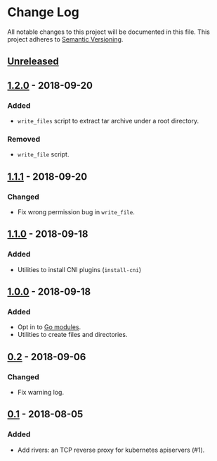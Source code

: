 # Change Log

All notable changes to this project will be documented in this file.
This project adheres to [Semantic Versioning](http://semver.org/).

## [Unreleased]

## [1.2.0] - 2018-09-20

### Added
- `write_files` script to extract tar archive under a root directory.

### Removed
- `write_file` script.

## [1.1.1] - 2018-09-20

### Changed
- Fix wrong permission bug in `write_file`.

## [1.1.0] - 2018-09-18

### Added
- Utilities to install CNI plugins (`install-cni`)

## [1.0.0] - 2018-09-18

### Added
- Opt in to [Go modules](https://github.com/golang/go/wiki/Modules).
- Utilities to create files and directories.

## [0.2] - 2018-09-06

### Changed
- Fix warning log.

## [0.1] - 2018-08-05

### Added
- Add rivers: an TCP reverse proxy for kubernetes apiservers (#1).

[Unreleased]: https://github.com/cybozu-go/cke-tools/compare/v1.2.1...HEAD
[1.2.0]: https://github.com/cybozu-go/cke-tools/compare/v1.1.1...v1.2.0
[1.1.1]: https://github.com/cybozu-go/cke-tools/compare/v1.1.0...v1.1.1
[1.1.0]: https://github.com/cybozu-go/cke-tools/compare/v1.0.0...v1.1.0
[1.0.0]: https://github.com/cybozu-go/cke-tools/compare/v0.2...v1.0.0
[0.2]: https://github.com/cybozu-go/cke-tools/compare/v0.1...v0.2
[0.1]: https://github.com/cybozu-go/cke-tools/compare/b797246...v0.1
